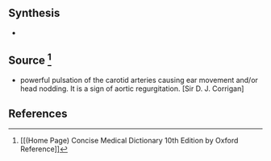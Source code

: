 ## Synthesis
- 
## Source [^1]
- powerful pulsation of the carotid arteries causing ear movement and/or head nodding. It is a sign of aortic regurgitation. \[Sir D. J. Corrigan]
## References

[^1]: [[(Home Page) Concise Medical Dictionary 10th Edition by Oxford Reference]]